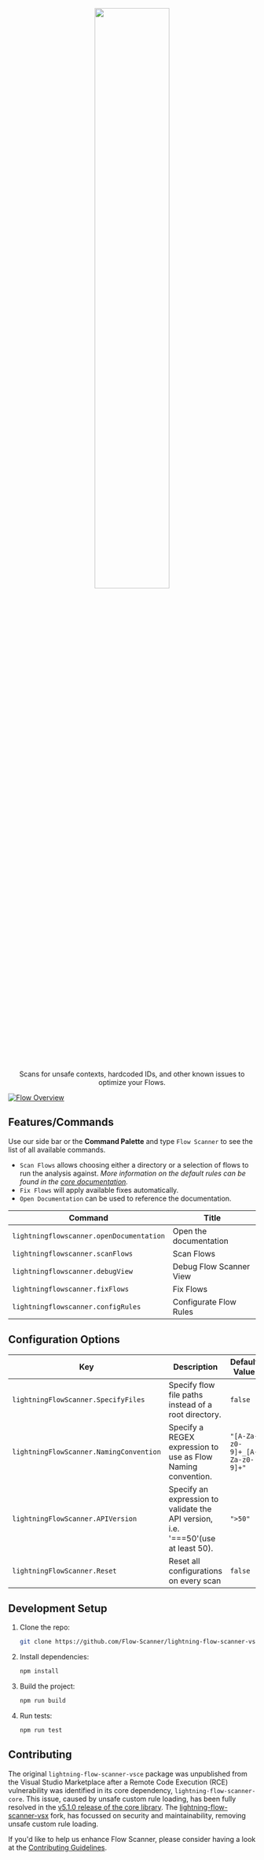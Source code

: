 <div style="text-align: center;">
  <a href="https://github.com/Flow-Scanner">
    <img src="media/bannerslim.png" style="width: 55%;" />
  </a>
</div>

<p align="center">Scans for unsafe contexts, hardcoded IDs, and other known issues to optimize your Flows.</p>

[![Flow Overview](media/demo.gif)](https://github.com/Flow-Scanner)

## Features/Commands

Use our side bar or the **Command Palette** and type `Flow Scanner` to see the list of all available commands.

* `Scan Flows` allows choosing either a directory or a selection of flows to run the analysis against.
  *More information on the default rules can be found in the [core documentation](https://github.com/Flow-Scanner/lightning-flow-scanner-core).*
* `Fix Flows` will apply available fixes automatically.
* `Open Documentation` can be used to reference the documentation.

| Command                                    | Title                   |
| ------------------------------------------ | ----------------------- |
| `lightningflowscanner.openDocumentation` | Open the documentation  |
| `lightningflowscanner.scanFlows`         | Scan Flows              |
| `lightningflowscanner.debugView`         | Debug Flow Scanner View |
| `lightningflowscanner.fixFlows`          | Fix Flows               |
| `lightningflowscanner.configRules`       | Configurate Flow Rules  |

## Configuration Options

| Key                                       | Description                                                                       | Default Value                   |
| ----------------------------------------- | --------------------------------------------------------------------------------- | ------------------------------- |
| `lightningFlowScanner.SpecifyFiles`     | Specify flow file paths instead of a root directory.                              | `false`                       |
| `lightningFlowScanner.NamingConvention` | Specify a REGEX expression to use as Flow Naming convention.                      | `"[A-Za-z0-9]+_[A-Za-z0-9]+"` |
| `lightningFlowScanner.APIVersion`       | Specify an expression to validate the API version, i.e. '===50'(use at least 50). | `">50"`                       |
| `lightningFlowScanner.Reset`            | Reset all configurations on every scan                                            | `false`                       |

## Development Setup

1. Clone the repo:

   ```bash
   git clone https://github.com/Flow-Scanner/lightning-flow-scanner-vsx.git
   ```
2. Install dependencies:

   ```bash
   npm install
   ```
3. Build the project:

   ```bash
   npm run build
   ```
4. Run tests:

   ```bash
   npm run test
   ```

## Contributing

The original `lightning-flow-scanner-vsce` package was unpublished from the Visual Studio Marketplace after a Remote Code Execution (RCE) vulnerability was identified in its core dependency, `lightning-flow-scanner-core`. This issue, caused by unsafe custom rule loading, has been fully resolved in the [v5.1.0 release of the core library](https://github.com/Flow-Scanner/lightning-flow-scanner-core/releases/tag/v5.1.0). The [lightning-flow-scanner-vsx](https://github.com/Flow-Scanner/lightning-flow-scanner-vsx) fork, has focussed on security and maintainability, removing unsafe custom rule loading.

If you'd like to help us enhance Flow Scanner, please consider having a look at the [Contributing Guidelines](https://github.com/Flow-Scanner/lightning-flow-scanner-core/blob/main/CONTRIBUTING.md).
